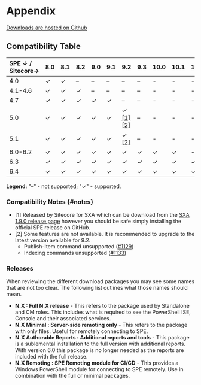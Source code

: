# Appendix

[Downloads are hosted on Github](https://github.com/SitecorePowerShell/Console/releases/)

## Compatibility Table

| SPE ↓ / Sitecore→ | **8.0** | **8.1** | **8.2** | **9.0** | **9.1** | **9.2** | **9.3** | **10.0** | **10.1** | **10.2** | **10.3** |
| :--- | :--- | :--- | :--- | :--- | :--- | :--- | :--- | :--- | :--- | :-- | :-- |
| 4.0 | ✓ | ✓ | – | – | – | – | – | - | - | - | - |
| 4.1-4.6 | ✓ | ✓ | ✓ | – | – | – | – | - | - | - | - |
| 4.7 | ✓ | ✓ | ✓ | ✓ | ✓ | – | – | - | - | - | - |
| 5.0 | ✓ | ✓ | ✓ | ✓ | ✓ | ✓ [[1]](#notes) [[2]](#notes) | – | - | - | - | - |
| 5.1 | ✓ | ✓ | ✓ | ✓ | ✓ | ✓ [[2]](#notes) | – | - | - | - | - |
| 6.0-6.2 | ✓ | ✓ | ✓ | ✓ | ✓ | ✓ | ✓ | ✓ | ✓ | - | - |
| 6.3 | ✓ | ✓ | ✓ | ✓ | ✓ | ✓ | ✓ | ✓ | ✓ | ✓ | - |
| 6.4 | ✓ | ✓ | ✓ | ✓ | ✓ | ✓ | ✓ | ✓ | ✓ | ✓ | ✓ |

**Legend:** "–" - not supported; "✓" - supported.

### Compatibility Notes {#notes}

- [1] Released by Sitecore for SXA which can be download from the [SXA 1.9.0 release page](https://dev.sitecore.net/Downloads/Sitecore_Experience_Accelerator/19/Sitecore_Experience_Accelerator_190.aspx) however you should be safe simply installing the official SPE release on GitHub.
- [2] Some features are not available. It is recommended to upgrade to the latest version available for 9.2.
  - Publish-Item command unsupported ([#1129](https://github.com/SitecorePowerShell/Console/issues/1129))
  - Indexing commands unsupported ([#1133](https://github.com/SitecorePowerShell/Console/issues/1133))

### Releases

When reviewing the different download packages you may see some names that are not too clear. The following list outlines what those names should mean.

* **N.X : Full N.X release** - This refers to the package used by Standalone and CM roles. This includes what is required to see the PowerShell ISE, Console and their associated services.
* **N.X Minimal : Server-side remoting only** - This refers to the package with only files. Useful for remotely connecting to SPE.
* **N.X Authorable Reports : Additional reports and tools** - This package is a sublemental installation to the full version with additional reports. With version 6.0 this package is no longer needed as the reports are included with the full release.
* **N.X Remoting : SPE Remoting module for CI/CD** - This provides a Windows PowerShell module for connecting to SPE remotely. Use in combination with the full or minimal packages.
